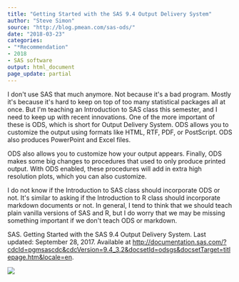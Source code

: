 ```yaml
---
title: "Getting Started with the SAS 9.4 Output Delivery System"
author: "Steve Simon"
source: "http://blog.pmean.com/sas-ods/"
date: "2018-03-23"
categories:
- "*Recommendation"
- 2018
- SAS software
output: html_document
page_update: partial
---
```


I don't use SAS that much anymore. Not because it's a bad program.
Mostly it's because it's hard to keep on top of too many statistical
packages all at once. But I'm teaching an Introduction to SAS class this
semester, and I need to keep up with recent innovations. One of the more
important of these is ODS, which is short for Output Delivery System.
ODS allows you to customize the output using formats like HTML, RTF,
PDF, or PostScript. ODS also produces PowerPoint and Excel files.

ODS also allows you to customize how your output appears. Finally, ODS
makes some big changes to procedures that used to only produce printed
output. With ODS enabled, these procedures will add in extra high
resolution plots, which you can also customize.

I do not know if the Introduction to SAS class should incorporate ODS or
not. It's similar to asking if the Introduction to R class should
incorporate markdown documents or not. In general, I tend to think that
we should teach plain vanilla versions of SAS and R, but I do worry that
we may be missing something important if we don't teach ODS or
markdown.

<!---More--->

SAS. Getting Started with the SAS 9.4 Output Delivery System. Last
updated: September 28, 2017. Available at
<http://documentation.sas.com/?cdcId=pgmsascdc&cdcVersion=9.4_3.2&docsetId=odsgs&docsetTarget=titlepage.htm&locale=en>.

![](http://www.pmean.com/new-images/18/sas-ods01.png)




